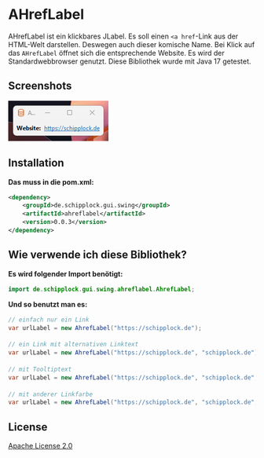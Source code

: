 # AHrefLabel

AHrefLabel ist ein klickbares JLabel. Es soll einen `<a href`-Link aus der HTML-Welt darstellen.
Deswegen auch dieser komische Name. Bei Klick auf das `AHrefLabel` öffnet sich die entsprechende Website.
Es wird der Standardwebbrowser genutzt.
Diese Bibliothek wurde mit Java 17 getestet.

## Screenshots

![](screenshots/banner.png)

## Installation

**Das muss in die pom.xml:**

```xml
<dependency>
    <groupId>de.schipplock.gui.swing</groupId>
    <artifactId>ahreflabel</artifactId>
    <version>0.0.3</version>
</dependency>
```

## Wie verwende ich diese Bibliothek?

**Es wird folgender Import benötigt:**

```java
import de.schipplock.gui.swing.ahreflabel.AhrefLabel;
```

**Und so benutzt man es:**

```java
// einfach nur ein Link
var urlLabel = new AhrefLabel("https://schipplock.de");

// ein Link mit alternativen Linktext
var urlLabel = new AhrefLabel("https://schipplock.de", "schipplock.de");

// mit Tooltiptext
var urlLabel = new AhrefLabel("https://schipplock.de", "schipplock.de", "mein TooltipText");

// mit anderer Linkfarbe
var urlLabel = new AhrefLabel("https://schipplock.de", "schipplock.de", "mein TooltipText", "#1c59ba");
```

## License
[Apache License 2.0](https://choosealicense.com/licenses/apache-2.0/)